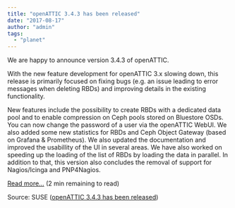 ```yaml
---
title: "openATTIC 3.4.3 has been released"
date: "2017-08-17"
author: "admin"
tags: 
  - "planet"
---
```


We are happy to announce version 3.4.3 of openATTIC.

With the new feature development for openATTIC 3.x slowing down, this release is primarily focused on fixing bugs (e.g. an issue leading to error messages when deleting RBDs) and improving details in the existing functionality.

New features include the possibility to create RBDs with a dedicated data pool and to enable compression on Ceph pools stored on Bluestore OSDs. You can now change the password of a user via the openATTIC WebUI. We also added some new statistics for RBDs and Ceph Object Gateway (based on Grafana & Prometheus). We also updated the documentation and improved the usabillity of the UI in several areas. We have also worked on speeding up the loading of the list of RBDs by loading the data in parallel. In addition to that, this version also concludes the removal of support for Nagios/Icinga and PNP4Nagios.

[Read more…](http://openattic.org/posts/openattic-343-has-been-released/) (2 min remaining to read)

Source: SUSE ([openATTIC 3.4.3 has been released](http://openattic.org/posts/openattic-343-has-been-released/))
